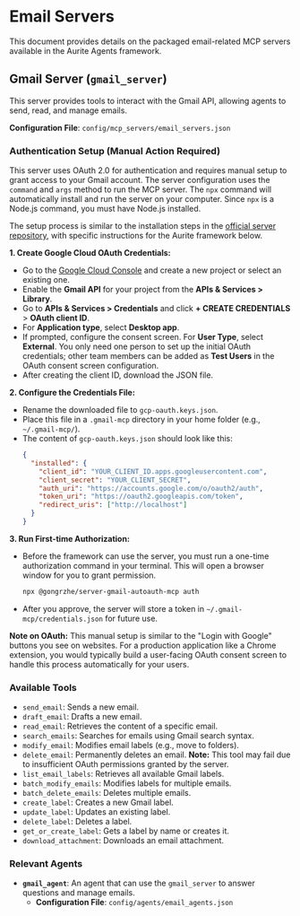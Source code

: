 # Email Servers

This document provides details on the packaged email-related MCP servers available in the Aurite Agents framework.

## Gmail Server (`gmail_server`)

This server provides tools to interact with the Gmail API, allowing agents to send, read, and manage emails.

**Configuration File**: `config/mcp_servers/email_servers.json`

### Authentication Setup (Manual Action Required)

This server uses OAuth 2.0 for authentication and requires manual setup to grant access to your Gmail account. The server configuration uses the `command` and `args` method to run the MCP server. The `npx` command will automatically install and run the server on your computer. Since `npx` is a Node.js command, you must have Node.js installed.

The setup process is similar to the installation steps in the [official server repository](https://github.com/GongRzhe/Gmail-MCP-Server), with specific instructions for the Aurite framework below.

**1. Create Google Cloud OAuth Credentials:**

*   Go to the [Google Cloud Console](https://console.cloud.google.com/) and create a new project or select an existing one.
*   Enable the **Gmail API** for your project from the **APIs & Services > Library**.
*   Go to **APIs & Services > Credentials** and click **+ CREATE CREDENTIALS** > **OAuth client ID**.
*   For **Application type**, select **Desktop app**.
*   If prompted, configure the consent screen. For **User Type**, select **External**. You only need one person to set up the initial OAuth credentials; other team members can be added as **Test Users** in the OAuth consent screen configuration.
*   After creating the client ID, download the JSON file.

**2. Configure the Credentials File:**

*   Rename the downloaded file to `gcp-oauth.keys.json`.
*   Place this file in a `.gmail-mcp` directory in your home folder (e.g., `~/.gmail-mcp/`).
*   The content of `gcp-oauth.keys.json` should look like this:
    ```json
    {
      "installed": {
        "client_id": "YOUR_CLIENT_ID.apps.googleusercontent.com",
        "client_secret": "YOUR_CLIENT_SECRET",
        "auth_uri": "https://accounts.google.com/o/oauth2/auth",
        "token_uri": "https://oauth2.googleapis.com/token",
        "redirect_uris": ["http://localhost"]
      }
    }
    ```

**3. Run First-time Authorization:**

*   Before the framework can use the server, you must run a one-time authorization command in your terminal. This will open a browser window for you to grant permission.
    ```bash
    npx @gongrzhe/server-gmail-autoauth-mcp auth
    ```
*   After you approve, the server will store a token in `~/.gmail-mcp/credentials.json` for future use.

**Note on OAuth:** This manual setup is similar to the "Login with Google" buttons you see on websites. For a production application like a Chrome extension, you would typically build a user-facing OAuth consent screen to handle this process automatically for your users.

### Available Tools

*   `send_email`: Sends a new email.
*   `draft_email`: Drafts a new email.
*   `read_email`: Retrieves the content of a specific email.
*   `search_emails`: Searches for emails using Gmail search syntax.
*   `modify_email`: Modifies email labels (e.g., move to folders).
*   `delete_email`: Permanently deletes an email. **Note:** This tool may fail due to insufficient OAuth permissions granted by the server.
*   `list_email_labels`: Retrieves all available Gmail labels.
*   `batch_modify_emails`: Modifies labels for multiple emails.
*   `batch_delete_emails`: Deletes multiple emails.
*   `create_label`: Creates a new Gmail label.
*   `update_label`: Updates an existing label.
*   `delete_label`: Deletes a label.
*   `get_or_create_label`: Gets a label by name or creates it.
*   `download_attachment`: Downloads an email attachment.

### Relevant Agents

*   **`gmail_agent`**: An agent that can use the `gmail_server` to answer questions and manage emails.
    *   **Configuration File**: `config/agents/email_agents.json`
